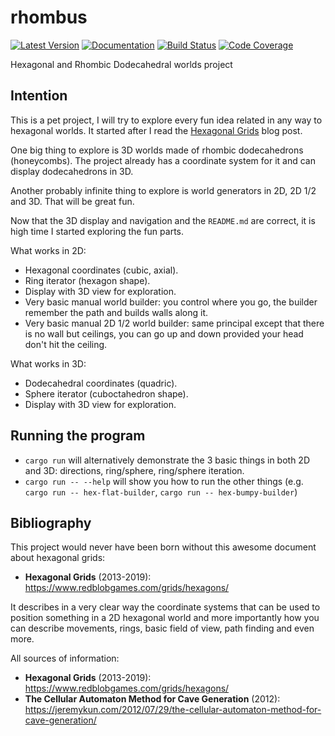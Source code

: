 # rhombus
[![Latest Version](https://img.shields.io/crates/v/rhombus)](https://crates.io/crates/rhombus)
[![Documentation](https://docs.rs/rhombus/badge.svg)](https://docs.rs/rhombus)
[![Build Status](https://travis-ci.com/arnodb/rhombus.svg?branch=master)](https://travis-ci.com/arnodb/rhombus)
[![Code Coverage](https://codecov.io/gh/arnodb/rhombus/branch/master/graph/badge.svg)](https://codecov.io/gh/arnodb/rhombus)

Hexagonal and Rhombic Dodecahedral worlds project

## Intention

This is a pet project, I will try to explore every fun idea related in any way to hexagonal
worlds. It started after I read the  [Hexagonal Grids](https://www.redblobgames.com/grids/hexagons/)
blog post.

One big thing to explore is 3D worlds made of rhombic dodecahedrons (honeycombs). The project
already has a coordinate system for it and can display dodecahedrons in 3D.

Another probably infinite thing to explore is world generators in 2D, 2D 1/2 and 3D. That will be
great fun.

Now that the 3D display and navigation and the `README.md` are correct, it is high time I started
exploring the fun parts.

What works in 2D:

- Hexagonal coordinates (cubic, axial).
- Ring iterator (hexagon shape).
- Display with 3D view for exploration.
- Very basic manual world builder: you control where you go, the builder remember the path
  and builds walls along it.
- Very basic manual 2D 1/2 world builder: same principal except that there is no wall but
  ceilings, you can go up and down provided your head don't hit the ceiling.

What works in 3D:

- Dodecahedral coordinates (quadric).
- Sphere iterator (cuboctahedron shape).
- Display with 3D view for exploration.

## Running the program

- `cargo run` will alternatively demonstrate the 3 basic things in both 2D and 3D:
directions, ring/sphere, ring/sphere iteration.
- `cargo run -- --help` will show you how to run the other things (e.g. `cargo run -- hex-flat-builder`,
  `cargo run -- hex-bumpy-builder`)

## Bibliography

This project would never have been born without this awesome document about hexagonal grids:

* **Hexagonal Grids** (2013-2019): https://www.redblobgames.com/grids/hexagons/

It describes in a very clear way the coordinate systems that can be used to position something in
a 2D hexagonal world and more importantly how you can describe movements, rings, basic field of
view, path finding and even more.

All sources of information:

* **Hexagonal Grids** (2013-2019): https://www.redblobgames.com/grids/hexagons/
* **The Cellular Automaton Method for Cave Generation** (2012): https://jeremykun.com/2012/07/29/the-cellular-automaton-method-for-cave-generation/
